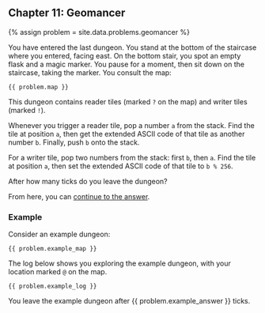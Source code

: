 ## Chapter 11: Geomancer

{% assign problem = site.data.problems.geomancer %}

You have entered the last dungeon. You stand at the bottom of the staircase where you entered, facing east. On the bottom stair, you spot an empty flask and a magic marker. You pause for a moment, then sit down on the staircase, taking the marker. You consult the map:

```
{{ problem.map }}
```

This dungeon contains reader tiles (marked `?` on the map) and writer tiles (marked `!`).

Whenever you trigger a reader tile, pop a number `a` from the stack. Find the tile at position `a`, then get the extended ASCII code of that tile as another number `b`. Finally, push `b` onto the stack.

For a writer tile, pop two numbers from the stack: first `b`, then `a`. Find the tile at position `a`, then set the extended ASCII code of that tile to `b % 256`.

After how many ticks do you leave the dungeon?

From here, you can [continue to the answer](../../answers/chapters/11/geomancer.md).

### Example

Consider an example dungeon:

```
{{ problem.example_map }}
```

The log below shows you exploring the example dungeon, with your location marked `@` on the map.

```
{{ problem.example_log }}
```

You leave the example dungeon after {{ problem.example_answer }} ticks.
